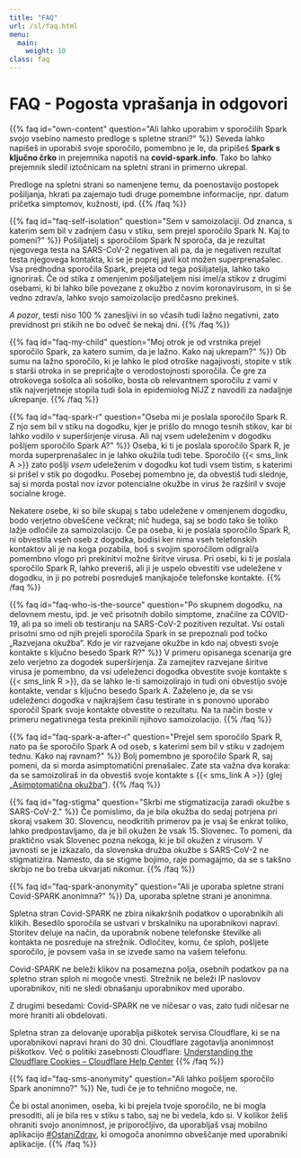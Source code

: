 ```yaml
---
title: "FAQ"
url: /sl/faq.html
menu:
  main:
    weight: 10
class: faq
---
```


# FAQ - Pogosta vprašanja in odgovori

{{% faq id="own-content" question="Ali lahko uporabim v sporočilih Spark svojo vsebino namesto predloge s spletne strani?" %}}
Seveda lahko napišeš in uporabiš svoje sporočilo, pomembno je le, da pripišeš **Spark s ključno črko** in prejemnika napotiš na **covid-spark.info**. Tako bo lahko prejemnik sledil iztočnicam na spletni strani in primerno ukrepal.

Predloge na spletni strani so namenjene temu, da poenostavijo postopek pošiljanja, hkrati pa zajemajo tudi druge pomembne informacije, npr. datum pričetka simptomov, kužnosti, ipd.
{{% /faq %}}

{{% faq id="faq-self-isolation" question="Sem v samoizolaciji. Od znanca, s katerim sem bil v zadnjem času v stiku, sem prejel sporočilo Spark N. Kaj to pomeni?" %}}
Pošiljatelj s sporočilom Spark N sporoča, da je rezultat njegovega testa na SARS-CoV-2 negativen ali pa, da je negativen rezultat testa njegovega kontakta, ki se je poprej javil kot možen superprenašalec. Vsa predhodna sporočila Spark, prejeta od tega pošiljatelja, lahko tako ignoriraš. Če od stika z omenjenim pošiljateljem nisi imel/a stikov z drugimi osebami, ki bi lahko bile povezane z okužbo z novim koronavirusom, in si še vedno zdrav/a, lahko svojo samoizolacijo predčasno prekineš.

*A pozor*, testi niso 100 % zanesljivi in so včasih tudi lažno negativni, zato previdnost pri stikih ne bo odveč še nekaj dni.
{{% /faq %}}

{{% faq id="faq-my-child" question="Moj otrok je od vrstnika prejel sporočilo Spark, za katero sumim, da je lažno. Kako naj ukrepam?" %}}
Ob sumu na lažno sporočilo, ki je lahko le plod otroške nagajivosti, stopite v stik s starši otroka in se prepričajte o verodostojnosti sporočila. Če gre za otrokovega sošolca ali sošolko, bosta ob relevantnem sporočilu z vami v stik najverjetneje stopila tudi šola in epidemiolog NIJZ z navodili za nadaljnje ukrepanje.
{{% /faq %}}

{{% faq id="faq-spark-r" question="Oseba mi je poslala sporočilo Spark R. Z njo sem bil v stiku na dogodku, kjer je prišlo do mnogo tesnih stikov, kar bi lahko vodilo v superširjenje virusa. Ali naj vsem udeleženim v dogodku pošljem sporočilo Spark A?" %}}
Oseba, ki ti je poslala sporočilo Spark R, je morda superprenašalec in je lahko okužila tudi tebe. Sporočilo {{< sms_link A >}} zato pošlji *vsem* udeleženim v dogodku kot tudi vsem tistim, s katerimi si prišel v stik po dogodku. Posebej pomembno je, da obvestiš tudi slednje, saj si morda postal nov izvor potencialne okužbe in virus že razširil v svoje socialne kroge.

Nekatere osebe, ki so bile skupaj s tabo udeležene v omenjenem dogodku, bodo verjetno obveščene večkrat; nič hudega, saj se bodo tako še toliko lažje odločile za samoizolacijo. Če pa oseba, ki je poslala sporočilo Spark R, ni obvestila vseh oseb z dogodka, bodisi ker nima vseh telefonskih kontaktov ali je na koga pozabila, boš s svojim sporočilom odigral/a pomembno vlogo pri prekinitvi možne širitve virusa. Pri osebi, ki ti je poslala sporočilo Spark R, lahko preveriš, ali ji je uspelo obvestiti vse udeležene v dogodku, in ji po potrebi posreduješ manjkajoče telefonske kontakte.
{{% /faq %}}

{{% faq id="faq-who-is-the-source" question="Po skupnem dogodku, na delovnem mestu, ipd. je več prisotnih dobilo simptome, značilne za COVID-19, ali pa so imeli ob testiranju na SARS-CoV-2 pozitiven rezultat. Vsi ostali prisotni smo od njih prejeli sporočila Spark in se prepoznali pod točko „Razvejana okužba“. Kdo je vir razvejane okužbe in kdo naj obvesti svoje kontakte s ključno besedo Spark R?" %}}
V primeru opisanega scenarija gre zelo verjetno za dogodek superširjenja. Za zamejitev razvejane širitve virusa je pomembno, da vsi udeleženci dogodka obvestite svoje kontakte s {{< sms_link R >}}, da se lahko le-ti samoizolirajo in tudi oni obvestijo svoje kontakte, vendar s ključno besedo Spark A. Zaželeno je, da se vsi udeleženci dogodka v najkrajšem času testirate in s ponovno uporabo sporočil Spark svoje kontakte obvestite o rezultatu. Na ta način boste v primeru negativnega testa prekinili njihovo samoizolacijo.
{{% /faq %}}

{{% faq id="faq-spark-a-after-r" question="Prejel sem sporočilo Spark R, nato pa še sporočilo Spark A od oseb, s katerimi sem bil v stiku v zadnjem tednu. Kako naj ravnam?" %}}
Bolj pomembno je sporočilo Spark R, saj pomeni, da si morda asimptomatični prenašalec. Zate sta važna dva koraka: da se samoizoliraš in da obvestiš svoje kontakte s {{< sms_link A >}}  (glej [„Asimptomatična okužba“](index.html)).
{{% /faq %}}

{{% faq id="fag-stigma" question="Skrbi me stigmatizacija zaradi okužbe s SARS-CoV-2." %}}
Če pomislimo, da je bila okužba do sedaj potrjena pri skoraj vsakem 30. Slovencu, neodkritih primerov pa je vsaj še enkrat toliko, lahko predpostavljamo, da je bil okužen že vsak 15. Slovenec. To pomeni, da praktično vsak Slovenec pozna nekoga, ki je bil okužen z virusom. V javnosti se je izkazalo, da slovenska družba okužbe s SARS-CoV-2 ne stigmatizira. Namesto, da se stigme bojimo, raje pomagajmo, da se s takšno skrbjo ne bo treba ukvarjati nikomur.
{{% /faq %}}

{{% faq id="faq-spark-anonymity" question="Ali je uporaba spletne strani Covid-SPARK anonimna?" %}}
Da, uporaba spletne strani je anonimna.

Spletna stran Covid-SPARK ne zbira nikakršnih podatkov o uporabnikih ali klikih.
Besedilo sporočila se ustvari v brskalniku na uporabnikovi napravi.
Storitev deluje na način, da uporabnik nobene telefonske številke ali kontakta ne posreduje na strežnik.
Odločitev, komu, če sploh, pošljete sporočilo, je povsem vaša in se izvede samo na vašem telefonu.

Covid-SPARK ne beleži klikov na posamezna polja, osebnih podatkov pa na spletno stran sploh ni mogoče vnesti.
Strežnik ne beleži IP naslovov uporabnikov, niti ne sledi obnašanju uporabnikov med uporabo.

Z drugimi besedami: Covid-SPARK ne ve ničesar o vas, zato tudi ničesar ne more hraniti ali obdelovati.

Spletna stran za delovanje uporablja piškotek servisa Cloudflare, ki se na uporabnikovi napravi hrani do 30 dni. Cloudflare zagotavlja anonimnost piškotkov. Več o politiki zasebnosti Cloudflare: [Understanding the Cloudflare Cookies – Cloudflare Help Center](https://support.cloudflare.com/hc/en-us/articles/200170156-Understanding-the-Cloudflare-Cookies#12345682%5D)
{{% /faq %}}

{{% faq id="faq-sms-anonymity" question="Ali lahko pošljem sporočilo Spark anonimno?" %}}
Ne, tudi če je to tehnično mogoče, ne.

Če bi ostal anonimen, oseba, ki bi prejela tvoje sporočilo, ne bi mogla presoditi, ali je bila res v stiku s tabo, saj ne bi vedela, kdo si. V kolikor želiš ohraniti svojo anonimnost, je priporočljivo, da uporabljaš vsaj mobilno aplikacijo [#OstaniZdrav](https://www.gov.si/teme/koronavirus-sars-cov-2/mobilna-aplikacija-ostanizdrav/), ki omogoča anonimno obveščanje med uporabniki aplikacije.
{{% /faq %}}